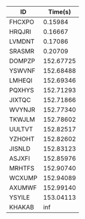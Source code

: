 |ID|Time(s)|
|-|-|
|FHCXPO|0.15984|
|HRQJRI|0.16667|
|LVMDNT|0.17086|
|SRASMR|0.20709|
|DOMPZP|152.67725|
|YSWVNF|152.68488|
|LMHEQI|152.69346|
|PQXHYS|152.71293|
|JIXTQC|152.71866|
|WVYNJR|152.77340|
|TKWJLM|152.78602|
|UULTVT|152.82517|
|YZHOHT|152.82602|
|JISNLD|152.83123|
|ASJXFI|152.85976|
|MRHTFS|152.90740|
|WCXUMP|152.94089|
|AXUMWF|152.99140|
|YSYILE|153.04113|
|KHAKAB|inf|
